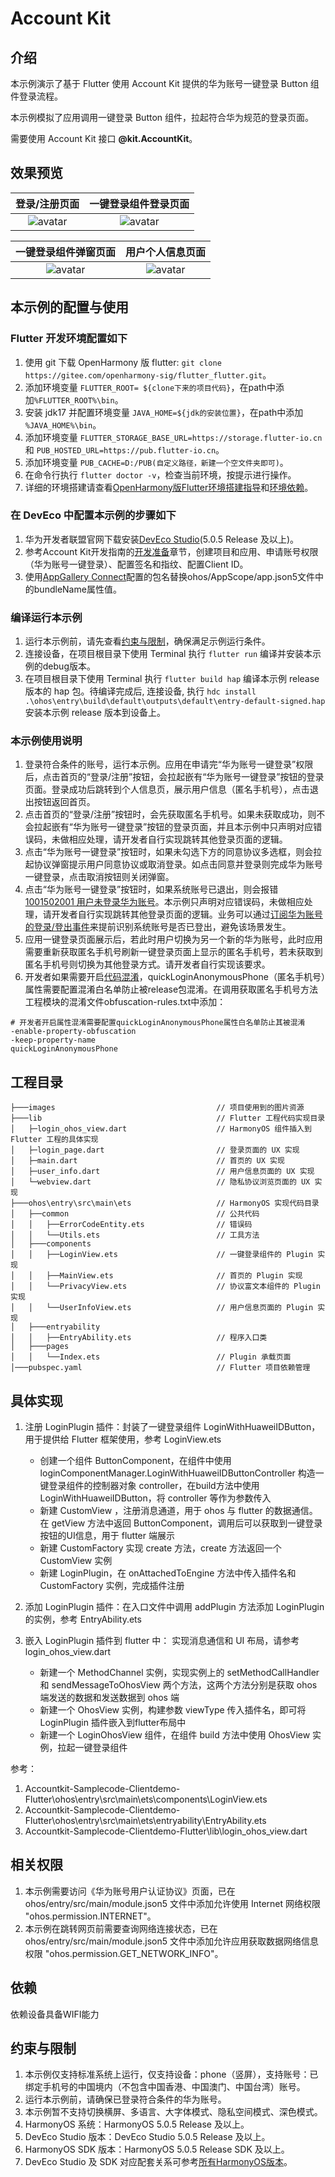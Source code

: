 # Account Kit

## 介绍

本示例演示了基于 Flutter 使用 Account Kit 提供的华为账号一键登录 Button 组件登录流程。

本示例模拟了应用调用一键登录 Button 组件，拉起符合华为规范的登录页面。

需要使用 Account Kit 接口 **@kit.AccountKit**。

## 效果预览

|               **登录/注册页面**               |             **一键登录组件登录页面**              |
|:---------------------------------------:|:---------------------------------------:|
| ![avatar](screenshots/device/img_1.png) | ![avatar](screenshots/device/img_2.png) |

|             **一键登录组件弹窗页面**              |              **用户个人信息页面**               |
|:---------------------------------------:|:---------------------------------------:|
| ![avatar](screenshots/device/img_3.png) | ![avatar](screenshots/device/img_4.png) |


## 本示例的配置与使用

### Flutter 开发环境配置如下
1. 使用 git 下载 OpenHarmony 版 flutter: ``` git clone https://gitee.com/openharmony-sig/flutter_flutter.git ```。
2. 添加环境变量 ``` FLUTTER_ROOT= ${clone下来的项目代码} ```，在path中添加``` %FLUTTER_ROOT%\bin ```。
3. 安装 jdk17 并配置环境变量 ``` JAVA_HOME=${jdk的安装位置} ```，在path中添加 ``` %JAVA_HOME%\bin ```。
4. 添加环境变量 ``` FLUTTER_STORAGE_BASE_URL=https://storage.flutter-io.cn ``` 和 ``` PUB_HOSTED_URL=https://pub.flutter-io.cn ```。
5. 添加环境变量 ``` PUB_CACHE=D:/PUB(自定义路径，新建一个空文件夹即可) ```。
6. 在命令行执行 ``` flutter doctor -v ```，检查当前环境，按提示进行操作。
7. 详细的环境搭建请查看[OpenHarmony版Flutter环境搭建指导](https://gitee.com/openharmony-sig/flutter_samples/blob/master/ohos/docs/03_environment/%E9%B8%BF%E8%92%99%E7%89%88Flutter%E7%8E%AF%E5%A2%83%E6%90%AD%E5%BB%BA%E6%8C%87%E5%AF%BC.md)和[环境依赖](https://gitee.com/openharmony-sig/flutter_flutter#%E7%8E%AF%E5%A2%83%E4%BE%9D%E8%B5%96)。

### 在 DevEco 中配置本示例的步骤如下
1. 华为开发者联盟官网下载安装[DevEco Studio](https://developer.huawei.com/consumer/cn/deveco-studio/)(5.0.5 Release 及以上)。
2. 参考Account Kit开发指南的[开发准备](https://developer.huawei.com/consumer/cn/doc/harmonyos-guides/account-preparations)章节，创建项目和应用、申请账号权限（华为账号一键登录）、配置签名和指纹、配置Client ID。
3. 使用[AppGallery Connect](https://developer.huawei.com/consumer/cn/service/josp/agc/index.html)配置的包名替换ohos/AppScope/app.json5文件中的bundleName属性值。

### 编译运行本示例

1. 运行本示例前，请先查看[约束与限制](#约束与限制)，确保满足示例运行条件。
2. 连接设备，在项目根目录下使用 Terminal 执行 ``` flutter run ``` 编译并安装本示例的debug版本。
3. 在项目根目录下使用 Terminal 执行 ``` flutter build hap ``` 编译本示例 release 版本的 hap 包。待编译完成后, 连接设备, 执行 ``` hdc install .\ohos\entry\build\default\outputs\default\entry-default-signed.hap ``` 安装本示例 release 版本到设备上。

### 本示例使用说明

1. 登录符合条件的账号，运行本示例。应用在申请完“华为账号一键登录”权限后，点击首页的“登录/注册”按钮，会拉起嵌有“华为账号一键登录”按钮的登录页面。登录成功后跳转到个人信息页，展示用户信息（匿名手机号），点击退出按钮返回首页。
2. 点击首页的“登录/注册”按钮时，会先获取匿名手机号。如果未获取成功，则不会拉起嵌有“华为账号一键登录”按钮的登录页面，并且本示例中只声明对应错误码，未做相应处理，请开发者自行实现跳转其他登录页面的逻辑。
3. 点击“华为账号一键登录”按钮时，如果未勾选下方的同意协议多选框，则会拉起协议弹窗提示用户同意协议或取消登录。如点击同意并登录则完成华为账号一键登录，点击取消按钮则关闭弹窗。
4. 点击“华为账号一键登录”按钮时，如果系统账号已退出，则会报错[1001502001 用户未登录华为账号](https://developer.huawei.com/consumer/cn/doc/harmonyos-references/account-api-error-code#section539558125020)。本示例只声明对应错误码，未做相应处理，请开发者自行实现跳转其他登录页面的逻辑。业务可以通过[订阅华为账号的登录/登出事件](https://developer.huawei.com/consumer/cn/doc/harmonyos-guides/account-login-state)来提前识别系统账号是否已登出，避免该场景发生。
5. 应用一键登录页面展示后，若此时用户切换为另一个新的华为账号，此时应用需要重新获取匿名手机号刷新一键登录页面上显示的匿名手机号，若未获取到匿名手机号则切换为其他登录方式。请开发者自行实现该要求。
6. 开发者如果需要开启[代码混淆](https://developer.huawei.com/consumer/cn/doc/harmonyos-guides/source-obfuscation-guide)，quickLoginAnonymousPhone（匿名手机号）属性需要配置混淆白名单防止被release包混淆。在调用获取匿名手机号方法工程模块的混淆文件obfuscation-rules.txt中添加：
```
# 开发者开启属性混淆需要配置quickLoginAnonymousPhone属性白名单防止其被混淆
-enable-property-obfuscation
-keep-property-name
quickLoginAnonymousPhone
```

## 工程目录

```
├───images                                    // 项目使用到的图片资源
├───lib                                       // Flutter 工程代码实现目录
│   ├─login_ohos_view.dart                    // HarmonyOS 组件插入到 Flutter 工程的具体实现
│   ├─login_page.dart                         // 登录页面的 UX 实现
│   ├─main.dart                               // 首页的 UX 实现
│   ├─user_info.dart                          // 用户信息页面的 UX 实现
│   └─webview.dart                            // 隐私协议浏览页面的 UX 实现
├───ohos\entry\src\main\ets                   // HarmonyOS 实现代码目录
│   ├──common                                 // 公共代码
│   │   ├──ErrorCodeEntity.ets                // 错误码
│   │   └──Utils.ets                          // 工具方法
│   ├───components
│   │   ├──LoginView.ets                      // 一键登录组件的 Plugin 实现
│   │   ├──MainView.ets                       // 首页的 Plugin 实现
│   │   └──PrivacyView.ets                    // 协议富文本组件的 Plugin 实现
│   │   └──UserInfoView.ets                   // 用户信息页面的 Plugin 实现
│   ├───entryability
│   │   ├──EntryAbility.ets                   // 程序入口类
│   ├───pages
│   │   └──Index.ets                          // Plugin 承载页面
│───pubspec.yaml                              // Flutter 项目依赖管理
```

## 具体实现

1. 注册 LoginPlugin 插件：封装了一键登录组件 LoginWithHuaweiIDButton，用于提供给 Flutter 框架使用，参考 LoginView.ets
   * 创建一个组件 ButtonComponent，在组件中使用 loginComponentManager.LoginWithHuaweiIDButtonController 构造一键登录组件的控制器对象 controller，在build方法中使用 LoginWithHuaweiIDButton，将 controller 等作为参数传入
   * 新建 CustomView ，注册消息通道，用于 ohos 与 flutter 的数据通信。在 getView 方法中返回 ButtonComponent，调用后可以获取到一键登录按钮的UI信息，用于 flutter 端展示
   * 新建 CustomFactory 实现 create 方法，create 方法返回一个 CustomView 实例
   * 新建 LoginPlugin，在 onAttachedToEngine 方法中传入插件名和 CustomFactory 实例，完成插件注册

2.  添加 LoginPlugin 插件：在入口文件中调用 addPlugin 方法添加 LoginPlugin 的实例，参考 EntryAbility.ets

3. 嵌入 LoginPlugin 插件到 flutter 中： 实现消息通信和 UI 布局，请参考 login_ohos_view.dart
   * 新建一个 MethodChannel 实例，实现实例上的 setMethodCallHandler 和 sendMessageToOhosView 两个方法，这两个方法分别是获取 ohos 端发送的数据和发送数据到 ohos 端
   * 新建一个 OhosView 实例，构建参数 viewType 传入插件名，即可将 LoginPlugin 插件嵌入到flutter布局中
   * 新建一个 LoginOhosView 组件，在组件 build 方法中使用 OhosView 实例，拉起一键登录组件

参考：
1. Accountkit-Samplecode-Clientdemo-Flutter\ohos\entry\src\main\ets\components\LoginView.ets
2. Accountkit-Samplecode-Clientdemo-Flutter\ohos\entry\src\main\ets\entryability\EntryAbility.ets
3. Accountkit-Samplecode-Clientdemo-Flutter\lib\login_ohos_view.dart

## 相关权限

1. 本示例需要访问《华为账号用户认证协议》页面，已在 ohos/entry/src/main/module.json5 文件中添加允许使用 Internet 网络权限 "ohos.permission.INTERNET"。
2. 本示例在跳转网页前需要查询网络连接状态，已在 ohos/entry/src/main/module.json5 文件中添加允许应用获取数据网络信息权限 "ohos.permission.GET_NETWORK_INFO"。

## 依赖

依赖设备具备WIFI能力

## 约束与限制

1. 本示例仅支持标准系统上运行，仅支持设备：phone（竖屏），支持账号：已绑定手机号的中国境内（不包含中国香港、中国澳门、中国台湾）账号。
2. 运行本示例前，请确保已登录符合条件的华为账号。
3. 本示例暂不支持切换横屏、多语言、大字体模式、隐私空间模式、深色模式。
4. HarmonyOS 系统：HarmonyOS 5.0.5 Release 及以上。
5. DevEco Studio 版本：DevEco Studio 5.0.5 Release 及以上。
6. HarmonyOS SDK 版本：HarmonyOS 5.0.5 Release SDK 及以上。
7. DevEco Studio 及 SDK 对应配套关系可参考[所有HarmonyOS版本](https://developer.huawei.com/consumer/cn/doc/harmonyos-releases/overview-allversion)。